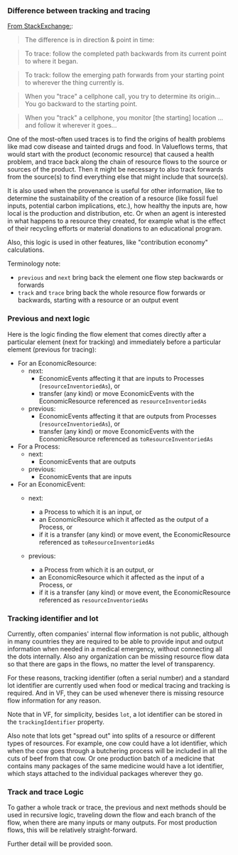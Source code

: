 ### Difference between tracking and tracing

[From StackExchange:](http://ell.stackexchange.com/questions/34391/difference-between-track-and-trace):

> The difference is in direction & point in time:

> To trace: follow the completed path backwards from its current point to where it began.

> To track: follow the emerging path forwards from your starting point to wherever the thing currently is.

> When you "trace" a cellphone call, you try to determine its origin... You go backward to the starting point.

> When you "track" a cellphone, you monitor [the starting] location ... and follow it wherever it goes...

One of the most-often used traces is to find the origins of health problems like mad cow disease and tainted drugs and food. In Valueflows terms, that would start with the product (economic resource) that caused a health problem, and trace back along the chain of resource flows to the source or sources of the product.  Then it might be necessary to also track forwards from the source(s) to find everything else that might include that source(s).

It is also used when the provenance is useful for other information, like to determine the sustainability of the creation of a resource (like fossil fuel inputs, potential carbon implications, etc.), how healthy the inputs are, how local is the production and distribution, etc.  Or when an agent is interested in what happens to a resource they created, for example what is the effect of their recycling efforts or material donations to an educational program.

Also, this logic is used in other features, like "contribution economy" calculations.

Terminology note:

* `previous` and `next` bring back the element one flow step backwards or forwards
* `track` and `trace` bring back the whole resource flow forwards or backwards, starting with a resource or an output event

### Previous and next logic

Here is the logic finding the flow element that comes directly after a particular element (next for tracking) and immediately before a particular element (previous for tracing):

* For an EconomicResource:
    * next:
        * EconomicEvents affecting it that are inputs to Processes (`resourceInventoriedAs`), or
        * transfer (any kind) or move EconomicEvents with the EconomicResource referenced as `resourceInventoriedAs`
    * previous:
        * EconomicEvents affecting it that are outputs from Processes (`resourceInventoriedAs`), or
        * transfer (any kind) or move EconomicEvents with the EconomicResource referenced as `toResourceInventoriedAs`
* For a Process:
    * next:
        * EconomicEvents that are outputs
    * previous:
        * EconomicEvents that are inputs
* For an EconomicEvent:
    * next:
        * a Process to which it is an input, or
        * an EconomicResource which it affected as the output of a Process, or
        * if it is a transfer (any kind) or move event, the EconomicResource referenced as `toResourceInventoriedAs`

    * previous:
        * a Process from which it is an output, or
        * an EconomicResource which it affected as the input of a Process, or
        * if it is a transfer (any kind) or move event, the EconomicResource referenced as `resourceInventoriedAs`

### Tracking identifier and lot

Currently, often companies' internal flow information is not public, although in many countries they are required to be able to provide input and output information when needed in a medical emergency, without connecting all the dots internally.  Also any organization can be missing resource flow data so that there are gaps in the flows, no matter the level of transparency.

For these reasons, tracking identifier (often a serial number) and a standard lot identifier are currently used when food or medical tracing and tracking is required.  And in VF, they can be used whenever there is missing resource flow information for any reason.

Note that in VF, for simplicity, besides `lot`, a lot identifier can be stored in the `trackingIdentifier` property.

Also note that lots get "spread out" into splits of a resource or different types of resources.  For example, one cow could have a lot identifier, which when the cow goes through a butchering process will be included in all the cuts of beef from that cow.  Or one production batch of a medicine that contains many packages of the same medicine would have a lot identifier, which stays attached to the individual packages wherever they go.


### Track and trace Logic

To gather a whole track or trace, the previous and next methods should be used in recursive logic, traveling down the flow and each branch of the flow, when there are many inputs or many outputs.  For most production flows, this will be relatively straight-forward.

Further detail will be provided soon.
